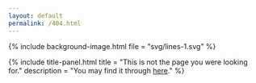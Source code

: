 ```yaml
---
layout: default
permalink: /404.html
---
```


{% include background-image.html file = "svg/lines-1.svg" %}

{% include title-panel.html
  title = "This is not the page you were looking for."
  description = "You may find it through <a href='/' class='underline text-red-50 hover:text-red-200'>here</a>." %}

